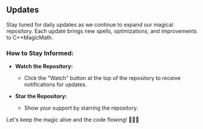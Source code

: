 ## Updates

Stay tuned for daily updates as we continue to expand our magical repository. Each update brings new spells, optimizations, and improvements to C++MagicMath.

### How to Stay Informed:

- **Watch the Repository:**
   - Click the "Watch" button at the top of the repository to receive notifications for updates.

- **Star the Repository:**
   - Show your support by starring the repository.


Let's keep the magic alive and the code flowing! 🌟🔢🔮
